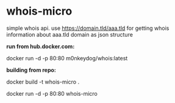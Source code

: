 # whois-micro

simple whois api. use https://domain.tld/aaa.tld for getting whois information about aaa.tld domain as json structure

**run from hub.docker.com:**

docker run -d -p 80:80 m0nkeydog/whois:latest

**building from repo:**

docker build -t whois-micro .

docker run -d -p 80:80 whois-micro

